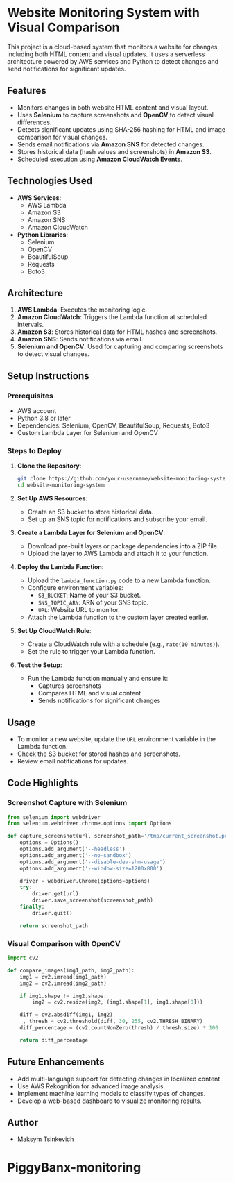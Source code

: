 # Website Monitoring System with Visual Comparison

This project is a cloud-based system that monitors a website for changes, including both HTML content and visual updates. It uses a serverless architecture powered by AWS services and Python to detect changes and send notifications for significant updates.

## Features
- Monitors changes in both website HTML content and visual layout.
- Uses **Selenium** to capture screenshots and **OpenCV** to detect visual differences.
- Detects significant updates using SHA-256 hashing for HTML and image comparison for visual changes.
- Sends email notifications via **Amazon SNS** for detected changes.
- Stores historical data (hash values and screenshots) in **Amazon S3**.
- Scheduled execution using **Amazon CloudWatch Events**.

## Technologies Used
- **AWS Services**:
  - AWS Lambda
  - Amazon S3
  - Amazon SNS
  - Amazon CloudWatch
- **Python Libraries**:
  - Selenium
  - OpenCV
  - BeautifulSoup
  - Requests
  - Boto3

## Architecture
1. **AWS Lambda**: Executes the monitoring logic.
2. **Amazon CloudWatch**: Triggers the Lambda function at scheduled intervals.
3. **Amazon S3**: Stores historical data for HTML hashes and screenshots.
4. **Amazon SNS**: Sends notifications via email.
5. **Selenium and OpenCV**: Used for capturing and comparing screenshots to detect visual changes.

## Setup Instructions

### Prerequisites
- AWS account
- Python 3.8 or later
- Dependencies: Selenium, OpenCV, BeautifulSoup, Requests, Boto3
- Custom Lambda Layer for Selenium and OpenCV

### Steps to Deploy

1. **Clone the Repository**:
   ```bash
   git clone https://github.com/your-username/website-monitoring-system.git
   cd website-monitoring-system
   ```

2. **Set Up AWS Resources**:
   - Create an S3 bucket to store historical data.
   - Set up an SNS topic for notifications and subscribe your email.

3. **Create a Lambda Layer for Selenium and OpenCV**:
   - Download pre-built layers or package dependencies into a ZIP file.
   - Upload the layer to AWS Lambda and attach it to your function.

4. **Deploy the Lambda Function**:
   - Upload the `lambda_function.py` code to a new Lambda function.
   - Configure environment variables:
     - `S3_BUCKET`: Name of your S3 bucket.
     - `SNS_TOPIC_ARN`: ARN of your SNS topic.
     - `URL`: Website URL to monitor.
   - Attach the Lambda function to the custom layer created earlier.

5. **Set Up CloudWatch Rule**:
   - Create a CloudWatch rule with a schedule (e.g., `rate(10 minutes)`).
   - Set the rule to trigger your Lambda function.

6. **Test the Setup**:
   - Run the Lambda function manually and ensure it:
     - Captures screenshots
     - Compares HTML and visual content
     - Sends notifications for significant changes

## Usage
- To monitor a new website, update the `URL` environment variable in the Lambda function.
- Check the S3 bucket for stored hashes and screenshots.
- Review email notifications for updates.

## Code Highlights

### Screenshot Capture with Selenium
```python
from selenium import webdriver
from selenium.webdriver.chrome.options import Options

def capture_screenshot(url, screenshot_path='/tmp/current_screenshot.png'):
    options = Options()
    options.add_argument('--headless')
    options.add_argument('--no-sandbox')
    options.add_argument('--disable-dev-shm-usage')
    options.add_argument('--window-size=1200x800')

    driver = webdriver.Chrome(options=options)
    try:
        driver.get(url)
        driver.save_screenshot(screenshot_path)
    finally:
        driver.quit()

    return screenshot_path
```

### Visual Comparison with OpenCV
```python
import cv2

def compare_images(img1_path, img2_path):
    img1 = cv2.imread(img1_path)
    img2 = cv2.imread(img2_path)

    if img1.shape != img2.shape:
        img2 = cv2.resize(img2, (img1.shape[1], img1.shape[0]))

    diff = cv2.absdiff(img1, img2)
    _, thresh = cv2.threshold(diff, 30, 255, cv2.THRESH_BINARY)
    diff_percentage = (cv2.countNonZero(thresh) / thresh.size) * 100

    return diff_percentage
```

## Future Enhancements
- Add multi-language support for detecting changes in localized content.
- Use AWS Rekognition for advanced image analysis.
- Implement machine learning models to classify types of changes.
- Develop a web-based dashboard to visualize monitoring results.


## Author
- Maksym Tsinkevich
# PiggyBanx-monitoring
